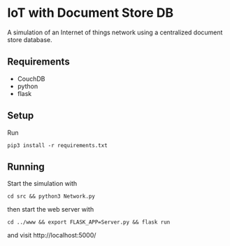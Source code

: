 # IoT with Document Store DB
A simulation of an Internet of things network using a centralized document store database.

## Requirements
- CouchDB
- python
- flask

## Setup
Run
```
pip3 install -r requirements.txt
```

## Running
Start the simulation with
```
cd src && python3 Network.py
```
then start the web server with
```
cd ../www && export FLASK_APP=Server.py && flask run
```
and visit http://localhost:5000/
